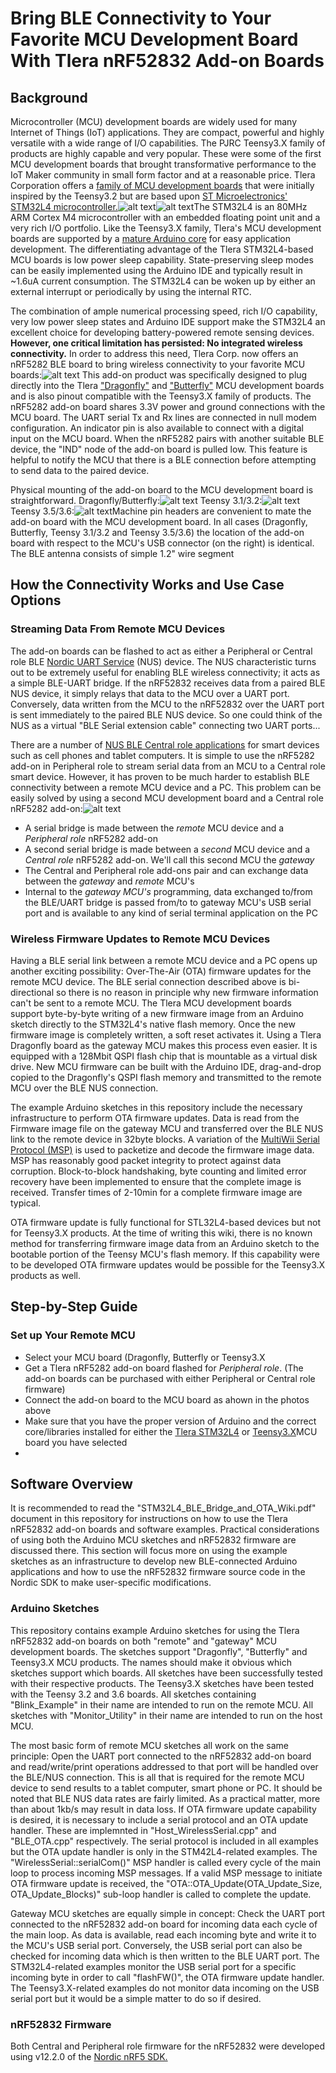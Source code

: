 # Bring BLE Connectivity to Your Favorite MCU Development Board With Tlera nRF52832 Add-on Boards

## Background
Microcontroller (MCU) development boards are widely used for many Internet of Things (IoT) applications. They are compact, powerful and highly versatile with a wide range of I/O capabilities. The PJRC Teensy3.X family of products are highly capable and very popular. These were some of the first MCU development boards that brought transformative performance to the IoT Maker community in small form factor and at a reasonable price. Tlera Corporation offers a [family of MCU development boards](https://www.tindie.com/stores/TleraCorp/) that were initially inspired by the Teensy3.2 but are based upon [ST Microelectronics' STM32L4 microcontroller.](http://www.st.com/content/ccc/resource/technical/document/reference_manual/02/35/09/0c/4f/f7/40/03/DM00083560.pdf/files/DM00083560.pdf/jcr:content/translations/en.DM00083560.pdf)![alt text](https://user-images.githubusercontent.com/5760946/35936194-677fc7dc-0bf7-11e8-8aba-164e4539fc1b.png)![alt text](https://user-images.githubusercontent.com/5760946/35936276-9dd7b4b6-0bf7-11e8-9f23-42b35ff0d7db.png)The STM32L4 is an 80MHz ARM Cortex M4 microcontroller with an embedded floating point unit and a very rich I/O portfolio. Like the Teensy3.X family, Tlera's MCU development boards are supported by a [mature Arduino core](https://github.com/GrumpyOldPizza/arduino-STM32L4) for easy application development. The differentiating advantage of the Tlera STM32L4-based MCU boards is low power sleep capability. State-preserving sleep modes can be easily implemented using the Arduino IDE and typically result in ~1.6uA current consumption. The STM32L4 can be woken up by either an external interrupt or periodically by using the internal RTC.

The combination of ample numerical processing speed, rich I/O capability, very low power sleep states and Arduino IDE support make the STM32L4 an excellent choice for developing battery-powered remote sensing devices. **However, one critical limitation has persisted: No integrated wireless connectivity.** In order to address this need, Tlera Corp. now offers an nRF5282 BLE board to bring wireless connectivity to your favorite MCU boards:![alt text](https://user-images.githubusercontent.com/5760946/35936401-033b6c76-0bf8-11e8-8e20-05b05b8464fb.png) This add-on product was specifically designed to plug directly into the Tlera ["Dragonfly"](https://www.tindie.com/products/TleraCorp/dragonfly-stm32l47696-development-board/) and ["Butterfly"](https://www.tindie.com/products/TleraCorp/butterfly-stm32l433-development-board/) MCU development boards and is also pinout compatible with the Teensy3.X family of products. The nRF5282 add-on board shares 3.3V power and ground connections with the MCU board. The UART serial Tx and Rx lines are connected in null modem configuration. An indicator pin is also available to connect with a digital input on the MCU board. When the nRF5282 pairs with another suitable BLE device, the "IND" node of the add-on board is pulled low. This feature is helpful to notify the MCU that there is a BLE connection before attempting to send data to the paired device.

Physical mounting of the add-on board to the MCU development board is straightforward. Dragonfly/Butterfly:![alt text](https://user-images.githubusercontent.com/5760946/35993753-2254dba8-0cc3-11e8-9c2f-3617f0f20ac7.JPG) Teensy 3.1/3.2:![alt text](https://user-images.githubusercontent.com/5760946/36031384-71d8afc8-0d5f-11e8-8e29-d08cf735cbd2.JPG) Teensy 3.5/3.6:![alt text](https://user-images.githubusercontent.com/5760946/36032009-73147578-0d61-11e8-855f-a6f0dac4e965.JPG)Machine pin headers are convenient to mate the add-on board with the MCU development board. In all cases (Dragonfly, Butterfly, Teensy 3.1/3.2 and Teensy 3.5/3.6) the location of the add-on board with respect to the MCU's USB connector (on the right) is identical. The BLE antenna consists of simple 1.2" wire segment

## How the Connectivity Works and Use Case Options
### Streaming Data From Remote MCU Devices
The add-on boards can be flashed to act as either a Peripheral or Central role BLE [Nordic UART Service](https://infocenter.nordicsemi.com/index.jsp?topic=%2Fcom.nordic.infocenter.sdk52.v0.9.0%2Fgroup__ble__sdk__srv__nus.html) (NUS) device. The NUS characteristic turns out to be extremely useful for enabling BLE wireless connectivity; it acts as a simple BLE-UART bridge. If the nRF52832 receives data from a paired BLE NUS device, it simply relays that data to the MCU over a UART port. Conversely, data written from the MCU to the nRF52832 over the UART port is sent immediately to the paired BLE NUS device. So one could think of the NUS as a virtual "BLE Serial extension cable" connecting two UART ports... 

There are a number of [NUS BLE Central role applications](https://learn.adafruit.com/bluefruit-le-connect-for-ios/ios-setup) for smart devices such as cell phones and tablet computers. It is simple to use the nRF5282 add-on in Peripheral role to stream serial data from an MCU to a Central role smart device. However, it has proven to be much harder to establish BLE connectivity between a remote MCU device and a PC. This problem can be easily solved by using a second MCU development board and a Central role nRF5282 add-on:![alt text](https://user-images.githubusercontent.com/5760946/36044991-2dbfa902-0d89-11e8-9547-ddb436c5b8a5.png)

   * A serial bridge is made between the *remote* MCU device and a *Peripheral role* nRF5282 add-on
   * A second serial bridge is made between a *second* MCU device and a *Central role* nRF5282 add-on. We'll call this second MCU the
     *gateway*
   * The Central and Peripheral role add-ons pair and can exchange data between the *gateway* and *remote* MCU's
   * Internal to the *gateway MCU's* programming, data exchanged to/from the BLE/UART bridge is passed from/to to gateway MCU's USB serial port and is available to any kind of serial terminal application on the PC

### Wireless Firmware Updates to Remote MCU Devices
Having a BLE serial link between a remote MCU device and a PC opens up another exciting possibility: Over-The-Air (OTA) firmware updates for the remote MCU device. The BLE serial connection described above is bi-directional so there is no reason in principle why new firmware information can't be sent to a remote MCU. The Tlera MCU development boards support byte-by-byte writing of a new firmware image from an Arduino sketch directly to the STM32L4's native flash memory. Once the new firmware image is completely written, a soft reset activates it. Using a Tlera Dragonfly board as the gateway MCU makes this process even easier. It is equipped with a 128Mbit QSPI flash chip that is mountable as a virtual disk drive. New MCU firmware can be built with the Arduino IDE, drag-and-drop copied to the Dragonfly's QSPI flash memory and transmitted to the remote MCU over the BLE NUS connection. 

The example Arduino sketches in this repository include the necessary infrastructure to perform OTA firmware updates. Data is read from the Firmware image file on the gateway MCU and transferred over the BLE NUS link to the remote device in 32byte blocks. A variation of the [MultiWii Serial Protocol (MSP)](http://www.multiwii.com/wiki/index.php?title=Multiwii_Serial_Protocol) is used to packetize and decode the firmware image data. MSP has reasonably good packet integrity to protect against data corruption. Block-to-block handshaking, byte counting and limited error recovery have been implemented to ensure that the complete image is received. Transfer times of 2-10min for a complete firmware image are typical.

OTA firmware update is fully functional for STL32L4-based devices but not for Teensy3.X products. At the time of writing this wiki, there is no known method for transferring firmware image data from an Arduino sketch to the bootable portion of the Teensy MCU's flash memory. If this capability were to be developed OTA firmware updates would be possible for the Teensy3.X products as well.

## Step-by-Step Guide
### Set up Your Remote MCU
  * Select your MCU board (Dragonfly, Butterfly or Teensy3.X
  * Get a Tlera nRF5282 add-on board flashed for *Peripheral role*. (The add-on boards can be purchased with either Peripheral or Central role firmware)
  * Connect the add-on board to the MCU board as ahown in the photos above
  * Make sure that you have the proper version of Arduino and the correct core/libraries installed for either the [Tlera STM32L4](https://github.com/GrumpyOldPizza/arduino-STM32L4) or [Teensy3.X](https://www.pjrc.com/teensy/td_download.html)MCU board you have selected
  * 

## Software Overview
It is recommended to read the "STM32L4_BLE_Bridge_and_OTA_Wiki.pdf" document in this repository for instructions on how to use the Tlera nRF52832 add-on boards and software examples. Practical considerations of using both the Arduino MCU sketches and nRF52832 firmware are discussed there. This section will focus more on using the example sketches as an infrastructure to develop new BLE-connected Arduino applications and how to use the nRF52832 firmware source code in the Nordic SDK to make user-specific modifications.

### Arduino Sketches
This repository contains example Arduino sketches for using the Tlera nRF52832 add-on boards on both "remote" and "gateway" MCU development boards. The sketches support "Dragonfly", "Butterfly" and Teensy3.X MCU products. The names should make it obvious which sketches support which boards. All sketches have been successfully tested with their respective products. The Teensy3.X sketches have been tested with the Teensy 3.2 and 3.6 boards. All sketches containing "Blink_Example" in their name are intended to run on the remote MCU. All sketches with "Monitor_Utility" in their name are intended to run on the host MCU.

The most basic form of remote MCU sketches all work on the same principle: Open the UART port connected to the nRF52832 add-on board and read/write/print operations addressed to that port will be handled over the BLE/NUS connection. This is all that is required for the remote MCU device to send results to a tablet computer, smart phone or PC. It should be noted that BLE NUS data rates are fairly limited. As a practical matter, more than about 1kb/s may result in data loss. If OTA firmware update capability is desired, it is necessary to include a serial protocol and an OTA update handler. These are implemnted in "Host_WirelessSerial.cpp" and "BLE_OTA.cpp" respectively. The serial protocol is included in all examples but the OTA update handler is only in the STM42L4-related examples. The "WirelessSerial::serialCom()" MSP handler is called every cycle of the main loop to process incoming MSP messages. If a valid MSP message to initiate OTA firmware update is received, the "OTA::OTA_Update(OTA_Update_Size, OTA_Update_Blocks)" sub-loop handler is called to complete the update.

Gateway MCU sketches are equally simple in concept: Check the UART port connected to the nRF52832 add-on board for incoming data each cycle of the main loop. As data is available, read each incoming byte and write it to the MCU's USB serial port. Conversely, the USB serial port can also be checked for incoming data which is then written to the BLE UART port. The STM32L4-related examples monitor the USB serial port for a specific incoming byte in order to call "flashFW()", the OTA firmware update handler. The Teensy3.X-related examples do not monitor data incoming on the USB serial port but it would be a simple matter to do so if desired.

### nRF52832 Firmware
Both Central and Peripheral role firmware for the nRF52832 were developed using v12.2.0 of the [Nordic nRF5 SDK.](https://infocenter.nordicsemi.com/index.jsp?topic=%2Fcom.nordic.infocenter.sdk52.v0.9.2%2Findex.html)
